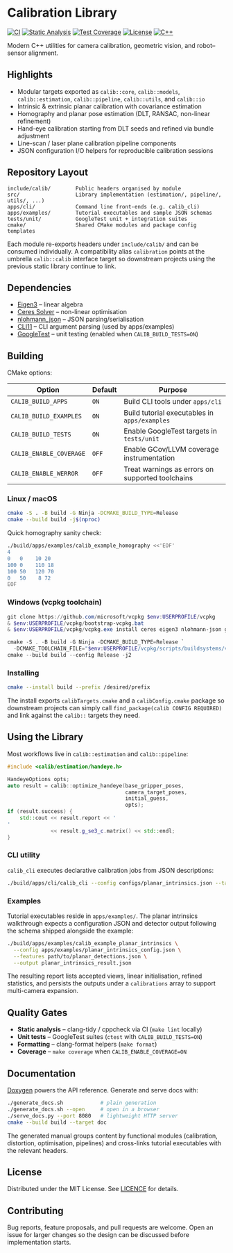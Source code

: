 # Calibration Library

[![CI](https://github.com/VitalyVorobyev/calibration/actions/workflows/ci.yml/badge.svg)](https://github.com/VitalyVorobyev/calibration/actions/workflows/ci.yml)
[![Static Analysis](https://github.com/VitalyVorobyev/calibration/actions/workflows/static-analysis.yml/badge.svg)](https://github.com/VitalyVorobyev/calibration/actions/workflows/static-analysis.yml)
[![Test Coverage](https://codecov.io/gh/VitalyVorobyev/calibration/branch/main/graph/badge.svg)](https://codecov.io/gh/VitalyVorobyev/calibration)
[![License](https://img.shields.io/badge/license-MIT-blue.svg)](LICENCE)
[![C++](https://img.shields.io/badge/C%2B%2B-20-blue.svg)](https://en.cppreference.com/w/cpp/20)

Modern C++ utilities for camera calibration, geometric vision, and robot–sensor alignment.

## Highlights

- Modular targets exported as `calib::core`, `calib::models`, `calib::estimation`, `calib::pipeline`, `calib::utils`, and `calib::io`
- Intrinsic & extrinsic planar calibration with covariance estimation
- Homography and planar pose estimation (DLT, RANSAC, non-linear refinement)
- Hand-eye calibration starting from DLT seeds and refined via bundle adjustment
- Line-scan / laser plane calibration pipeline components
- JSON configuration I/O helpers for reproducible calibration sessions

## Repository Layout

```
include/calib/        Public headers organised by module
src/                  Library implementation (estimation/, pipeline/, utils/, ...)
apps/cli/             Command line front-ends (e.g. calib_cli)
apps/examples/        Tutorial executables and sample JSON schemas
tests/unit/           GoogleTest unit + integration suites
cmake/                Shared CMake modules and package config templates
```

Each module re-exports headers under `include/calib/` and can be consumed individually. A compatibility alias `calibration` points at the umbrella `calib::calib` interface target so downstream projects using the previous static library continue to link.

## Dependencies

- [Eigen3](https://eigen.tuxfamily.org/) – linear algebra
- [Ceres Solver](http://ceres-solver.org/) – non-linear optimisation
- [nlohmann_json](https://github.com/nlohmann/json) – JSON parsing/serialisation
- [CLI11](https://github.com/CLIUtils/CLI11) – CLI argument parsing (used by apps/examples)
- [GoogleTest](https://github.com/google/googletest) – unit testing (enabled when `CALIB_BUILD_TESTS=ON`)

## Building

CMake options:

| Option | Default | Purpose |
| --- | --- | --- |
| `CALIB_BUILD_APPS` | `ON` | Build CLI tools under `apps/cli` |
| `CALIB_BUILD_EXAMPLES` | `ON` | Build tutorial executables in `apps/examples` |
| `CALIB_BUILD_TESTS` | `ON` | Enable GoogleTest targets in `tests/unit` |
| `CALIB_ENABLE_COVERAGE` | `OFF` | Enable GCov/LLVM coverage instrumentation |
| `CALIB_ENABLE_WERROR` | `OFF` | Treat warnings as errors on supported toolchains |

### Linux / macOS

```bash
cmake -S . -B build -G Ninja -DCMAKE_BUILD_TYPE=Release
cmake --build build -j$(nproc)
```

Quick homography sanity check:

```bash
./build/apps/examples/calib_example_homography <<'EOF'
4
0   0    10 20
100 0    110 18
100 50   120 70
0   50    8 72
EOF
```

### Windows (vcpkg toolchain)

```powershell
git clone https://github.com/microsoft/vcpkg $env:USERPROFILE/vcpkg
& $env:USERPROFILE/vcpkg/bootstrap-vcpkg.bat
& $env:USERPROFILE/vcpkg/vcpkg.exe install ceres eigen3 nlohmann-json gtest cli11 --triplet x64-windows

cmake -S . -B build -G Ninja -DCMAKE_BUILD_TYPE=Release `
  -DCMAKE_TOOLCHAIN_FILE="$env:USERPROFILE/vcpkg/scripts/buildsystems/vcpkg.cmake"
cmake --build build --config Release -j2
```

### Installing

```bash
cmake --install build --prefix /desired/prefix
```

The install exports `calibTargets.cmake` and a `calibConfig.cmake` package so downstream projects can simply call `find_package(calib CONFIG REQUIRED)` and link against the `calib::` targets they need.

## Using the Library

Most workflows live in `calib::estimation` and `calib::pipeline`:

```cpp
#include <calib/estimation/handeye.h>

HandeyeOptions opts;
auto result = calib::optimize_handeye(base_gripper_poses,
                                      camera_target_poses,
                                      initial_guess,
                                      opts);
if (result.success) {
    std::cout << result.report << '
'
              << result.g_se3_c.matrix() << std::endl;
}
```

### CLI utility

`calib_cli` executes declarative calibration jobs from JSON descriptions:

```bash
./build/apps/cli/calib_cli --config configs/planar_intrinsics.json --task intrinsics --output result.json
```

### Examples

Tutorial executables reside in `apps/examples/`. The planar intrinsics walkthrough expects a configuration JSON and detector output following the schema shipped alongside the example:

```bash
./build/apps/examples/calib_example_planar_intrinsics \
  --config apps/examples/planar_intrinsics_config.json \
  --features path/to/planar_detections.json \
  --output planar_intrinsics_result.json
```

The resulting report lists accepted views, linear initialisation, refined statistics, and persists the outputs under a `calibrations` array to support multi-camera expansion.

## Quality Gates

- **Static analysis** – clang-tidy / cppcheck via CI (`make lint` locally)
- **Unit tests** – GoogleTest suites (`ctest` with `CALIB_BUILD_TESTS=ON`)
- **Formatting** – clang-format helpers (`make format`)
- **Coverage** – `make coverage` when `CALIB_ENABLE_COVERAGE=ON`

## Documentation

[Doxygen](https://www.doxygen.nl/) powers the API reference. Generate and serve docs with:

```bash
./generate_docs.sh            # plain generation
./generate_docs.sh --open     # open in a browser
./serve_docs.py --port 8080   # lightweight HTTP server
cmake --build build --target doc
```

The generated manual groups content by functional modules (calibration, distortion, optimisation, pipelines) and cross-links tutorial executables with the relevant headers.

## License

Distributed under the MIT License. See [LICENCE](LICENCE) for details.

## Contributing

Bug reports, feature proposals, and pull requests are welcome. Open an issue for larger changes so the design can be discussed before implementation starts.

